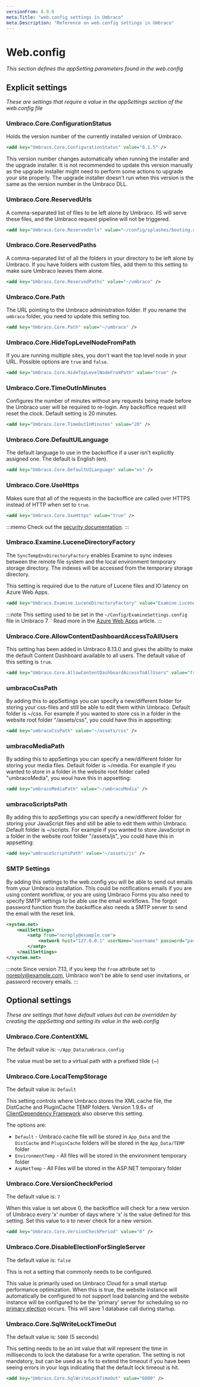 ```yaml
---
versionFrom: 8.0.0
meta.Title: "web.config settings in Umbraco"
meta.Description: "Reference on web.config settings in Umbraco"
---
```


# Web.config

_This section defines the appSetting parameters found in the web.config_

## Explicit settings

_These are settings that require a value in the appSettings section of the web.config file_

### Umbraco.Core.ConfigurationStatus

Holds the version number of the currently installed version of Umbraco. 

```xml
<add key="Umbraco.Core.ConfigurationStatus" value="8.1.5" />
```

This version number changes automatically when running the installer and the upgrade installer. It is not recommended to update this version manually as the upgrade installer might need to perform some actions to upgrade your site properly. The upgrade installer doesn't run when this version is the same as the version number in the Umbraco DLL.

### Umbraco.Core.ReservedUrls

A comma-separated list of files to be left alone by Umbraco. IIS will serve these files, and the Umbraco request pipeline will not be triggered.

```xml
<add key="Umbraco.Core.ReservedUrls" value="~/config/splashes/booting.aspx,~/install/default.aspx,~/config/splashes/noNodes.aspx,~/VSEnterpriseHelper.axd" />
```

### Umbraco.Core.ReservedPaths

A comma-separated list of all the folders in your directory to be left alone by Umbraco. If you have folders with custom files, add them to this setting to make sure Umbraco leaves them alone.

```xml
<add key="Umbraco.Core.ReservedPaths" value="~/umbraco" />
```

### Umbraco.Core.Path

The URL pointing to the Umbraco administration folder. If you rename the `umbraco` folder, you need to update this setting too.

```xml
<add key="Umbraco.Core.Path" value="~/umbraco" />
```

### Umbraco.Core.HideTopLevelNodeFromPath

If you are running multiple sites, you don't want the top level node in your URL. Possible options are `true` and `false`.

```xml
<add key="Umbraco.Core.HideTopLevelNodeFromPath" value="true" />
```

### Umbraco.Core.TimeOutInMinutes

Configures the number of minutes without any requests being made before the Umbraco user will be required to re-login. Any backoffice request will reset the clock. Default setting is 20 minutes.

```xml
<add key="Umbraco.Core.TimeOutInMinutes" value="20" />
```

### Umbraco.Core.DefaultUILanguage

The default language to use in the backoffice if a user isn't explicitly assigned one. The default is English (en).

```xml
<add key="Umbraco.Core.DefaultUILanguage" value="es" />
```

### Umbraco.Core.UseHttps

Makes sure that all of the requests in the backoffice are called over HTTPS instead of HTTP when set to `true`.

```xml
<add key="Umbraco.Core.UseHttps" value="true" />
```

:::memo
Check out the [security documentation](../../security/SSL-HTTPS/index.md).
:::

### Umbraco.Examine.LuceneDirectoryFactory

The `SyncTempEnvDirectoryFactory` enables Examine to sync indexes between the remote file system and the local environment temporary storage directory. The indexes will be accessed from the temporary storage directory.

This setting is required due to the nature of Lucene files and IO latency on Azure Web Apps.

```xml
<add key="Umbraco.Examine.LuceneDirectoryFactory" value="Examine.LuceneEngine.Directories.SyncTempEnvDirectoryFactory, Examine" />
```

:::note
This setting used to be set in the `~/Config/ExamineSettings.config` file in Umbraco 7. `
Read more in the [Azure Web Apps](../../../Getting-Started/Setup/Server-Setup/azure-web-apps.md#examine-v0180) article.
:::

### Umbraco.Core.AllowContentDashboardAccessToAllUsers

This setting has been added in Umbraco 8.13.0 and gives the ability to make the default Content Dashboard available to all users. The default value of this setting is `true`.

```xml
<add key="Umbraco.Core.AllowContentDashboardAccessToAllUsers" value="true" />
```

### umbracoCssPath

By adding this to appSettings you can specify a new/different folder for storing your css-files and still be able to edit them within Umbraco. Default folder is ~/css.
For example if you wanted to store css in a folder in the website root folder "/assets/css", you could have this in appsetting:

```xml
<add key="umbracoCssPath" value="~/assets/css" />
```

### umbracoMediaPath

By adding this to appSettings you can specify a new/different folder for storing your media files. Default folder is ~/media.
For example if you wanted to store in a folder in the website root folder called "umbracoMedia", you woul have this in appsetting:

```xml
<add key="umbracoMediaPath" value="~/umbracoMedia" />
```

### umbracoScriptsPath

By adding this to appSettings you can specify a new/different folder for storing your JavaScript files and still be able to edit them within Umbraco. Default folder is ~/scripts.
For example if you wanted to store JavaScript in a folder in the website root folder "/assets/js", you could have this in appsetting:

```xml
<add key="umbracoScriptsPath" value="~/assets/js" />
```

### SMTP Settings

By adding this settings to the web.config you will be able to send out emails from your Umbraco installation. This could be notifications emails if you are using content workflow, or you are using Umbraco Forms you also need to specify SMTP settings to be able use the email workflows. The forgot password function from the backoffice also needs a SMTP server to send the email with the reset link.

```xml
<system.net>
    <mailSettings>
        <smtp from="noreply@example.com">
            <network host="127.0.0.1" userName="username" password="password" />
        </smtp>
    </mailSettings>
</system.net>
```

:::note
Since version 7.13, if you keep the `from` attribute set to noreply@example.com, Umbraco won't be able to send user invitations, or password recovery emails.
:::

## Optional settings

_These are settings that have default values but can be overridden by creating the appSetting and setting its value in the web.config_

### Umbraco.Core.ContentXML

The default value is: `~/App_Data/umbraco.config`

The value must be set to a virtual path with a prefixed tilde (~)

### Umbraco.Core.LocalTempStorage

The default value is: `Default`

This setting controls where Umbraco stores the XML cache file, the DistCache and PluginCache TEMP folders. Version 1.9.6+ of [ClientDependency Framework](https://github.com/Shazwazza/ClientDependency) also observe this setting.

The options are:

- `Default` - Umbraco cache file will be stored in `App_Data` and the `DistCache` and `PluginCache` folders will be stored in the `App_Data/TEMP` folder
- `EnvironmentTemp` - All files will be stored in the environment temporary folder
- `AspNetTemp` - All Files will be stored in the ASP.NET temporary folder

### Umbraco.Core.VersionCheckPeriod

The default value is: `7`

When this value is set above 0, the backoffice will check for a new version of Umbraco every 'x' number of days where 'x' is the value defined for this setting. Set this value to `0` to never check for a new version.

```xml
<add key="Umbraco.Core.VersionCheckPeriod" value="0" />
```

### Umbraco.Core.DisableElectionForSingleServer

The default value is: `false`

This is not a setting that commonly needs to be configured.

This value is primarily used on Umbraco Cloud for a small startup performance optimization. When this is true, the website instance will automatically be configured to not support load balancing and the website instance will be configured to be the 'primary' server for scheduling so no [primary election](https://our.umbraco.com/documentation/Getting-Started/Setup/Server-Setup/load-balancing/flexible#scheduling-and-master-election) occurs. This will save 1 database call during startup.

### Umbraco.Core.SqlWriteLockTimeOut

The default value is: `5000` (5 seconds)

This setting needs to be an int value that will represent the time in milliseconds to lock the database for a write operation.
The setting is not mandatory, but can be used as a fix to extend the timeout if you have been seeing errors in your logs indicating that the default lock timeout is hit.

```xml
<add key="Umbraco.Core.SqlWriteLockTimeOut" value="6000" />
```
